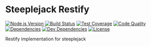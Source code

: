 # Steeplejack Restify

[![Node.js Version][node-version-image]][node-version-url]
[![Build Status][travis-image]][travis-url]
[![Test Coverage][coveralls-image]][coveralls-url]
[![Code Quality][quality-image]][quality-url]
[![Dependencies][dependencies-image]][dependencies-url]
[![Dev Dependencies][dev-dependencies-image]][dev-dependencies-url]
[![License][license-image]][license-url]

Restify implementation for steeplejack
 










[node-version-image]: https://img.shields.io/badge/node.js-%3E%3D_0.10-brightgreen.svg?style=flat
[travis-image]: https://img.shields.io/travis/slashdevslashnull/steeplejack-restify.svg?style=flat
[coveralls-image]: https://img.shields.io/coveralls/slashdevslashnull/steeplejack-restify.svg?style=flat
[quality-image]: http://img.shields.io/codeclimate/github/slashdevslashnull/steeplejack-restify.svg?style=flat
[dependencies-image]: http://img.shields.io/david/slashdevslashnull/steeplejack-restify.svg?style=flat
[dev-dependencies-image]: http://img.shields.io/david/dev/slashdevslashnull/steeplejack-restify.svg?style=flat
[license-image]: http://img.shields.io/:license-proprietary-red.svg?style=flat

[node-version-url]: http://nodejs.org/download/
[travis-url]: https://travis-ci.org/slashdevslashnull/steeplejack-restify
[coveralls-url]: https://coveralls.io/r/slashdevslashnull/steeplejack-restify
[quality-url]: https://codeclimate.com/github/slashdevslashnull/steeplejack-restify
[dependencies-url]: https://david-dm.org/slashdevslashnull/steeplejack-restify
[dev-dependencies-url]: https://david-dm.org/slashdevslashnull/steeplejack-restify#info=devDependencies&view=table
[license-url]: https://raw.githubusercontent.com/slashdevslashnull/steeplejack-restify/master/LICENSE
